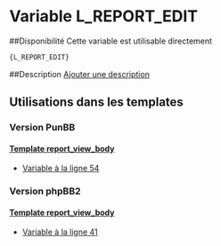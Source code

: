 # Variable L_REPORT_EDIT

##Disponibilité
Cette variable est utilisable directement

```html
{L_REPORT_EDIT}
```

##Description
[Ajouter une description](https://fa-tvars.appspot.com/var/L_REPORT_EDIT)

## Utilisations dans les templates

### Version PunBB

#### [Template report_view_body](punbb/report_view_body.md#readme)
* [Variable &agrave; la ligne 54](../punbb/report_view_body.tpl#L54)

### Version phpBB2

#### [Template report_view_body](subsilver/report_view_body.md#readme)
* [Variable &agrave; la ligne 41](../subsilver/report_view_body.tpl#L41)